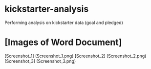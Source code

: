 # kickstarter-analysis
Performing analysis on kickstarter data (goal and pledged)
# [Images of Word Document]
[Screenshot_1]
(Screenshot_1.png)
[Screenshot_2]
(Screenshot_2.png)
[Screenshot_3]
(Screenshot_3.png)
